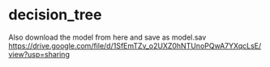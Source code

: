 # decision_tree

Also download the model from here and save as model.sav
https://drive.google.com/file/d/1SfEmTZv_o2UXZ0hNTUnoPQwA7YXqcLsE/view?usp=sharing
